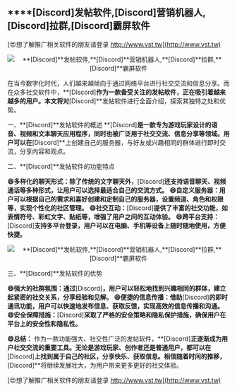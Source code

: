 ## ****[Discord]**发帖软件,**[Discord]**营销机器人,**[Discord]**拉群,**[Discord]**霸屏软件**

[😍想了解推广相关软件的朋友请登录 http://www.vst.tw](http://www.vst.tw)

 <center><img src="https://vst.tw/MP4/tuiguang/png/6.png" alt="**[Discord]**发帖软件,**[Discord]**营销机器人,**[Discord]**拉群,**[Discord]**霸屏软件"></center>

在当今数字化时代，人们越来越倾向于通过网络平台进行社交交流和信息分享。而在众多社交软件中，**[Discord]**作为一款备受关注的发帖软件，正在吸引着越来越多的用户。本文将对**[Discord]**发帖软件进行全面介绍，探索其独特之处和优势。

一、**[Discord]**发帖软件的概述
**[Discord]**是一款专为游戏玩家设计的语音、视频和文本聊天应用程序，同时也被广泛用于社交交流、信息分享等领域。用户可以在**[Discord]**上创建自己的服务器，与好友或兴趣相同的群体进行即时交流，分享内容和观点。

二、**[Discord]**发帖软件的功能特点

**😄多样化的聊天形式：除了传统的文字聊天外，**[Discord]**还支持语音聊天、视频通话等多种形式，让用户可以选择最适合自己的交流方式。**
**😄自定义服务器：用户可以根据自己的需求和喜好创建和定制自己的服务器，设置频道、角色和权限等，实现个性化的社区管理。**
**😄社交互动：**[Discord]**提供了丰富的社交功能，如表情符号、彩虹文字、贴纸等，增强了用户之间的互动体验。**
**😄跨平台支持：**[Discord]**支持多平台登录，用户可以在电脑、手机等设备上随时随地使用，方便快捷。**

 <center><img src="https://vst.tw/MP4/tuiguang/png/8.png" alt="**[Discord]**发帖软件,**[Discord]**营销机器人,**[Discord]**拉群,**[Discord]**霸屏软件"></center>

三、**[Discord]**发帖软件的优势

**😄强大的社群氛围：通过**[Discord]**，用户可以轻松地找到兴趣相同的群体，建立起紧密的社交关系，分享经验和见解。**
**😄便捷的信息传播：借助**[Discord]**的即时通讯功能，用户可以快速地发布信息、获取反馈，实现高效的信息传播和沟通。**
**😄安全保障措施：**[Discord]**采取了严格的安全策略和隐私保护措施，确保用户在平台上的安全性和隐私性。**

**😄总结：**
作为一款功能强大、社交性广泛的发帖软件，**[Discord]**正逐渐成为用户社交交流的重要工具。无论是游戏玩家、创作者还是普通用户，都可以在**[Discord]**上找到属于自己的社区，分享快乐、获取信息。相信随着时间的推移，**[Discord]**将继续发展壮大，为用户带来更多更好的社交体验。

[😍想了解推广相关软件的朋友请登录 http://www.vst.tw](http://www.vst.tw)



